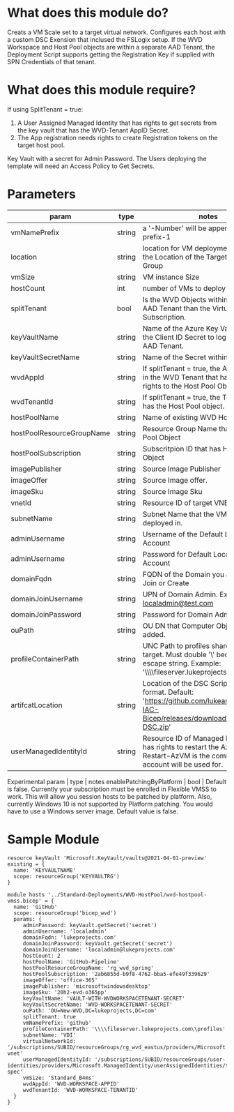 # What does this module do?
Creats a VM Scale set to a target virtual network.  Configures each host with a custom DSC Exension that inclused the FSLogix setup.  If the WVD Workspace and Host Pool objects are within a separate AAD Tenant, the Deployment Script supports getting the Registration Key if supplied with SPN Credentials of that tenant.     

# What does this module require?

If using SplitTenant = true: 
1. A User Assigned Managed Identity that has rights to get secrets from the key vault that has the WVD-Tenant AppID Secret.
2. The App registration needs rights to create Registration tokens on the target host pool.  

Key Vault with a secret for Admin Password.  The Users deploying the template will need an Access Policy to Get Secrets.

# Parameters
param | type | notes
------|------|------
vmNamePrefix | string | a '-Number' will be appended.  Ex: prefix-1 
location | string | location for VM deployment.  Default is the Location of the Target Resource Group
vmSize | string | VM instance Size
hostCount | int | number of VMs to deploy
splitTenant | bool | Is the WVD Objects within a different AAD Tenant than the Virtual Machine Subscription.
keyVaultName | string | Name of the Azure Key Vault that has the Client ID Secret to login to remote AAD Tenant.
keyVaultSecretName | string | Name of the Secret within the keyVault
wvdAppId | string | If splitTenant = true, the Application ID in the WVD Tenant that has Contributor rights to the Host Pool Object.
wvdTenantId | string | If splitTenant = true, the Tenant ID that has the Host Pool object.
hostPoolName | string | Name of existing WVD Host Pool object
hostPoolResourceGroupName | string | Resource Group Name that has Host Pool Object
hostPoolSubscription | string | Subscritpion ID that has Host Pool Object
imagePublisher | string | Source Image Publisher
imageOffer | string | Source Image offer.
imageSku | string | Source Image Sku
vnetId | string | Resource ID of target VNET
subnetName | string | Subnet Name that the VMs will be deployed in.
adminUsername | string | Username of the Default Local Admin Account
adminUsername | string | Password for Default Local Admin Account
domainFqdn | string | FQDN of the Domain you are wanting to Join or Create
domainJoinUsername | string | UPN of Domain Admin.  Example: localadmin@test.com
domainJoinPassword | string | Password for Domain Admin
ouPath | string | OU DN that Computer Objects will be added.
profileContainerPath | string | UNC Path to profiles share for FSLogix target. Must double '\\' because it is an escape string. Example: '\\\\\\\\fileserver.lukeprojects.com\\\\profiles' 
artifcatLocation | string | Location of the DSC Script in a .zip format.  Default: 'https://github.com/lukearp/Azure-IAC-Bicep/releases/download/DSC/WVD-DSC.zip'
userManagedIdentityId | string | Resource ID of Managed Identity that has rights to restart the Azure VM.  Restart-AzVM is the command this account will be used for.

Experimental
param | type | notes
enablePatchingByPlatform | bool | Default is false.  Currently your subscription must be enrolled in Flexible VMSS to work.  This will allow you session hosts to be patched by platform.  Also, currently Windows 10 is not supported by Platform patching.  You would have to use a Windows server image.  Default value is false.  


# Sample Module

```Bicep
resource keyVault 'Microsoft.KeyVault/vaults@2021-04-01-preview' existing = {
  name: 'KEYVAULTNAME'
  scope: resourceGroup('KEYVAULTRG')   
}

module hosts '../Standard-Deployments/WVD-HostPool/wvd-hostpool-vmss.bicep' = {
  name: 'GitHub'
  scope: resourceGroup('bicep_wvd')
  params: {
     adminPassword: keyVault.getSecret('secret')
     adminUsername: 'localadmin'
     domainFqdn: 'lukeprojects.com'
     domainJoinPassword: keyVault.getSecret('secret')
     domainJoinUsername: 'localadmin@lukeprojects.com'
     hostCount: 2
     hostPoolName: 'GitHub-Pipeline'
     hostPoolResourceGroupName: 'rg_wvd_spring'
     hostPoolSubscription: '2ab6855d-b9f8-4762-bba5-efe49f339629'
     imageOffer: 'office-365'
     imagePublisher: 'microsoftwindowsdesktop'
     imageSku: '20h2-evd-o365pp'
     keyVaultName: 'VAULT-WITH-WVDWORKSPACETENANT-SECRET'
     keyVaultSecretName: 'WVD-WORKSPACETENANT-SECRET'
     ouPath: 'OU=New-WVD,DC=lukeprojects,DC=com'
     splitTenant: true
     vmNamePrefix: 'github'
     profileContainerPath: '\\\\fileserver.lukeprojects.com\\profiles'
     subnetName: 'VDI'
     virtualNetworkId: '/subscriptions/SUBID/resourceGroups/rg_wvd_eastus/providers/Microsoft.Network/virtualNetworks/wvd_eastus-vnet'
     userManagedIdentityId: '/subscriptions/SUBID/resourceGroups/user-identities/providers/Microsoft.ManagedIdentity/userAssignedIdentities/template-spec'
     vmSize: 'Standard_B4ms'
     wvdAppId: 'WVD-WORKSPACE-APPID'
     wvdTenantId: 'WVD-WORKSPACE-TENANTID'             
  }  
}
```
